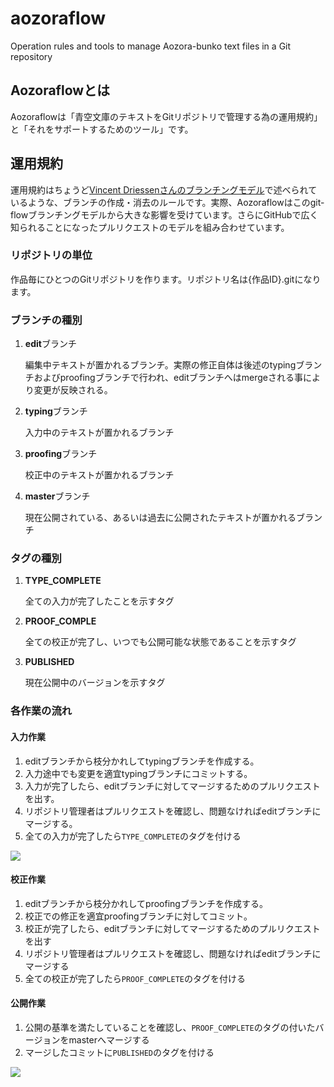 # aozoraflow
Operation rules and tools to manage Aozora-bunko text files in a Git repository

## Aozoraflowとは

Aozoraflowは「青空文庫のテキストをGitリポジトリで管理する為の運用規約」と「それをサポートするためのツール」です。

## 運用規約

運用規約はちょうど[Vincent Driessenさんのブランチングモデル](http://nvie.com/posts/a-successful-git-branching-model/)で述べられているような、ブランチの作成・消去のルールです。実際、Aozoraflowはこのgit-flowブランチングモデルから大きな影響を受けています。さらにGitHubで広く知られることになったプルリクエストのモデルを組み合わせています。

### リポジトリの単位

作品毎にひとつのGitリポジトリを作ります。リポジトリ名は{作品ID}.gitになります。

### ブランチの種別

1. **edit**ブランチ

    編集中テキストが置かれるブランチ。実際の修正自体は後述のtypingブランチおよびproofingブランチで行われ、editブランチへはmergeされる事により変更が反映される。

1. **typing**ブランチ

    入力中のテキストが置かれるブランチ

1. **proofing**ブランチ

    校正中のテキストが置かれるブランチ

1. **master**ブランチ

    現在公開されている、あるいは過去に公開されたテキストが置かれるブランチ

### タグの種別

1. **TYPE_COMPLETE**

    全ての入力が完了したことを示すタグ

1. **PROOF_COMPLE**

    全ての校正が完了し、いつでも公開可能な状態であることを示すタグ

1. **PUBLISHED**

    現在公開中のバージョンを示すタグ

### 各作業の流れ

#### 入力作業

1. editブランチから枝分かれしてtypingブランチを作成する。
2. 入力途中でも変更を適宜typingブランチにコミットする。
3. 入力が完了したら、editブランチに対してマージするためのプルリクエストを出す。
4. リポジトリ管理者はプルリクエストを確認し、問題なければeditブランチにマージする。
5. 全ての入力が完了したら`TYPE_COMPLETE`のタグを付ける

<img src="https://docs.google.com/drawings/d/1AVIPo74Y3Aeyb61iAKKGJxNL-5mvdvkFeLFUPko2oiU/pub?w=953&amp;h=325">

#### 校正作業

1. editブランチから枝分かれしてproofingブランチを作成する。
2. 校正での修正を適宜proofingブランチに対してコミット。
3. 校正が完了したら、editブランチに対してマージするためのプルリクエストを出す
4. リポジトリ管理者はプルリクエストを確認し、問題なければeditブランチにマージする
5. 全ての校正が完了したら`PROOF_COMPLETE`のタグを付ける

#### 公開作業

1. 公開の基準を満たしていることを確認し、`PROOF_COMPLETE`のタグの付いたバージョンをmasterへマージする
2. マージしたコミットに`PUBLISHED`のタグを付ける


<img src="https://docs.google.com/drawings/d/1BaV1_SoalXpzB7FRW2apsHeC3RXutPM9yYdN47t6USA/pub?w=943&amp;h=743">
